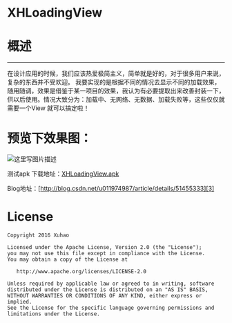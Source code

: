 # XHLoadingView

# 概述
----
在设计应用的时候，我们应该热爱极简主义，简单就是好的，对于很多用户来说，复杂的东西并不受欢迎。
我要实现的是根据不同的情况去显示不同的加载效果，随用随调，效果是借鉴于某一项目的效果，我认为有必要提取出来改善封装一下，供以后使用。情况大致分为：加载中、无网络、无数据、加载失败等，这些仅仅就需要一个View 就可以搞定啦！


# **预览下效果图**：

![这里写图片描述](https://github.com/git-xuhao/XHLoadingView/raw/master/screenhot/test_loading.gif)


测试apk 下载地址：[XHLoadingView.apk][2]

Blog地址：[http://blog.csdn.net/u011974987/article/details/51455333][3]




# License

    Copyright 2016 Xuhao
    
    Licensed under the Apache License, Version 2.0 (the "License");
    you may not use this file except in compliance with the License.
    You may obtain a copy of the License at
    
       http://www.apache.org/licenses/LICENSE-2.0
    
    Unless required by applicable law or agreed to in writing, software
    distributed under the License is distributed on an "AS IS" BASIS,
    WITHOUT WARRANTIES OR CONDITIONS OF ANY KIND, either express or implied.
    See the License for the specific language governing permissions and
    limitations under the License.


  [1]: http://img.blog.csdn.net/20160519152132230
  [2]: https://github.com/git-xuhao/XHLoadingView/blob/master/apk/app-debug.apk?raw=true
  [3]: http://blog.csdn.net/u011974987/article/details/51455333
